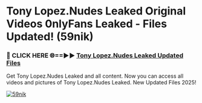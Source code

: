 # Tony Lopez.Nudes Leaked Original Videos 0nlyFans Leaked - Files Updated! (59nik)

<h3>🔴 CLICK HERE 🌐==►► <a href="https://tinyurl.com/y5r63du9" rel="nofollow">Tony Lopez.Nudes Leaked Updated Files</a></h3>

Get Tony Lopez.Nudes Leaked and all content. Now you can access all videos and pictures of Tony Lopez.Nudes Leaked. New Updated Files 2025!

[![59nik](https://i.imgur.com/UVo9nyh.gif)](https://tinyurl.com/y5r63du9)